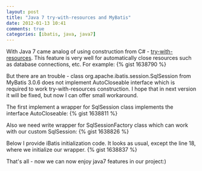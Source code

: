 ```yaml
---
layout: post
title: "Java 7 try-with-resources and MyBatis"
date: 2012-01-13 10:41
comments: true
categories: [ibatis, java, java7]
---
```

With Java 7 came analog of using construction from C# - [try-with-resources](http://docs.oracle.com/javase/tutorial/essential/exceptions/tryResourceClose.html). This feature is very well for automatically close resources such as database connections, etc.
For example:
{% gist 1638790 %}

But there are an trouble - class org.apache.ibatis.session.SqlSession from MyBatis 3.0.6 does not implement AutoCloseable interface which is required to work try-with-resources construction. I hope that in next version it will be fixed, but now I can offer small workaround.
<!--more-->

The first implement a wrapper for SqlSession class implements the interface AutoCloseable:
{% gist 1638811 %}

Also we need write wrapper for SqlSessionFactory class which can work with our custom SqlSession:
{% gist 1638826 %}

Below I provide iBatis initialization code. It looks as usual, except the line 18, where we initialize our wrapper.
{% gist 1638837 %}

That's all - now we can now enjoy java7 features in our project:)


